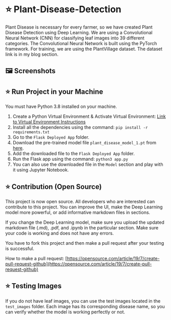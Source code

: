 # ⭐ Plant-Disease-Detection

Plant Disease is necessary for every farmer, so we have created Plant Disease Detection using Deep Learning. We are using a Convolutional Neural Network (CNN) for classifying leaf images into 39 different categories. The Convolutional Neural Network is built using the PyTorch framework. For training, we are using the PlantVillage dataset. The dataset link is in my blog section.

## 🖼️ Screenshots


## ⭐ Run Project in your Machine

You must have Python 3.8 installed on your machine.

1.  Create a Python Virtual Environment & Activate Virtual Environment: [Link to Virtual Environment Instructions](https://docs.python.org/3/tutorial/venv.html)
2.  Install all the dependencies using the command: `pip install -r requirements.txt`
3.  Go to the `Flask Deployed App` folder.
4.  Download the pre-trained model file `plant_disease_model_1.pt` from [here](https://drive.google.com/file/d/1moSLVuAevmCgSiBsYWbi1ueJIXXRzlrG/view?usp=sharing).
5.  Add the downloaded file to the `Flask Deployed App` folder.
6.  Run the Flask app using the command: `python3 app.py`
7.  You can also use the downloaded file in the `Model` section and play with it using Jupyter Notebook.

## ⭐ Contribution (Open Source)

This project is now open source. All developers who are interested can contribute to this project. You can improve the UI, make the Deep Learning model more powerful, or add informative markdown files in sections.

If you change the Deep Learning model, make sure you upload the updated markdown file (.md), .pdf, and .ipynb in the particular section. Make sure your code is working and does not have any errors.

You have to fork this project and then make a pull request after your testing is successful.

How to make a pull request: [https://opensource.com/article/19/7/create-pull-request-github](https://opensource.com/article/19/7/create-pull-request-github)

## ⭐ Testing Images

If you do not have leaf images, you can use the test images located in the `test_images` folder. Each image has its corresponding disease name, so you can verify whether the model is working perfectly or not.
